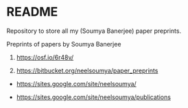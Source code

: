 # README #

Repository to store all my (Soumya Banerjee) paper preprints.

Preprints of papers by Soumya Banerjee

1. https://osf.io/6r48v/

2. https://bitbucket.org/neelsoumya/paper_preprints


*  https://sites.google.com/site/neelsoumya/


* https://sites.google.com/site/neelsoumya/publications

